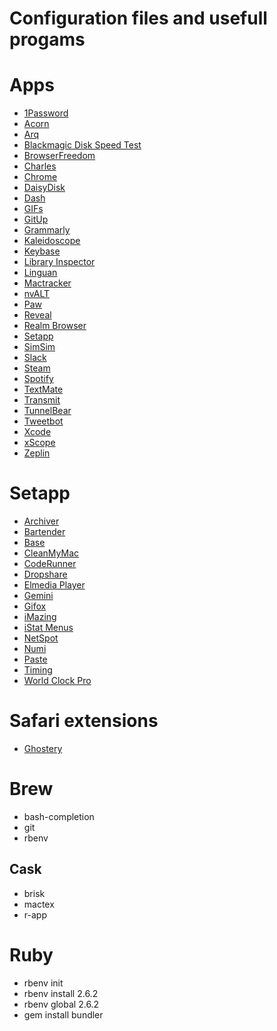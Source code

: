 # Configuration files and usefull progams

# Apps

- [1Password](https://agilebits.com/onepassword)
- [Acorn](http://flyingmeat.com/acorn/)
- [Arq](https://www.arqbackup.com)
- [Blackmagic Disk Speed Test](https://itunes.apple.com/br/app/blackmagic-disk-speed-test/id425264550?l=en&mt=12)
- [BrowserFreedom](https://getbrowserfreedom.com)
- [Charles](http://www.charlesproxy.com)
- [Chrome](https://www.google.com/chrome/)
- [DaisyDisk](https://daisydiskapp.com)
- [Dash](https://kapeli.com/dash)
- [GIFs](https://github.com/orta/GIFs)
- [GitUp](http://gitup.co)
- [Grammarly](https://grammarly.com)
- [Kaleidoscope](http://www.kaleidoscopeapp.com)
- [Keybase](https://keybase.io)
- [Library Inspector](https://itunes.apple.com/br/app/library-inspector/id431808420?l=en&mt=12)
- [Linguan](http://linguanapp.com)
- [Mactracker](http://mactracker.ca)
- [nvALT](http://brettterpstra.com/projects/nvalt/)
- [Paw](https://paw.cloud)  
- [Reveal](http://revealapp.com)
- [Realm Browser](https://itunes.apple.com/br/app/realm-browser/id1007457278?l=en&mt=12)
- [Setapp](https://setapp.com)
- [SimSim](https://github.com/dsmelov/simsim)
- [Slack](https://slack.com)
- [Steam](https://steamcommunity.com)
- [Spotify](http://spotify.com)
- [TextMate](https://macromates.com)
- [Transmit](https://panic.com/transmit/)
- [TunnelBear](https://www.tunnelbear.com/download)
- [Tweetbot](http://tapbots.com/tweetbot/)
- [Xcode](https://itunes.apple.com/br/app/xcode/id497799835?l=en&mt=12)
- [xScope](http://xscopeapp.com)
- [Zeplin](https://zeplin.io)

# Setapp

- [Archiver](http://archiverapp.com)
- [Bartender](https://www.macbartender.com)
- [Base](https://menial.co.uk/base/)
- [CleanMyMac](http://macpaw.com/cleanmymac)
- [CodeRunner](https://coderunnerapp.com)
- [Dropshare](https://dropshare.cloud)
- [Elmedia Player](https://mac.eltima.com/media-player.html)
- [Gemini](https://macpaw.com/gemini)
- [Gifox](http://gifox.io)
- [iMazing](https://imazing.com)
- [iStat Menus](https://bjango.com/mac/istatmenus/)
- [NetSpot](https://www.netspotapp.com)
- [Numi](http://numi.io)
- [Paste](http://pasteapp.me)
- [Timing](http://timingapp.com)
- [World Clock Pro](http://worldclock.pro)

# Safari extensions

- [Ghostery](https://www.ghostery.com/en/)

# Brew

- bash-completion
- git
- rbenv

## Cask

- brisk
- mactex
- r-app

# Ruby

- rbenv init
- rbenv install 2.6.2
- rbenv global 2.6.2
- gem install bundler
